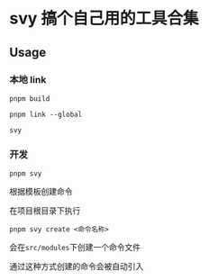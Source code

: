 # svy 搞个自己用的工具合集

## Usage

### 本地 link

```
pnpm build

pnpm link --global

svy
```

### 开发

```
pnpm svy
```

根据模板创建命令

在项目根目录下执行

```
pnpm svy create <命令名称>
```

会在`src/modules`下创建一个命令文件

通过这种方式创建的命令会被自动引入
